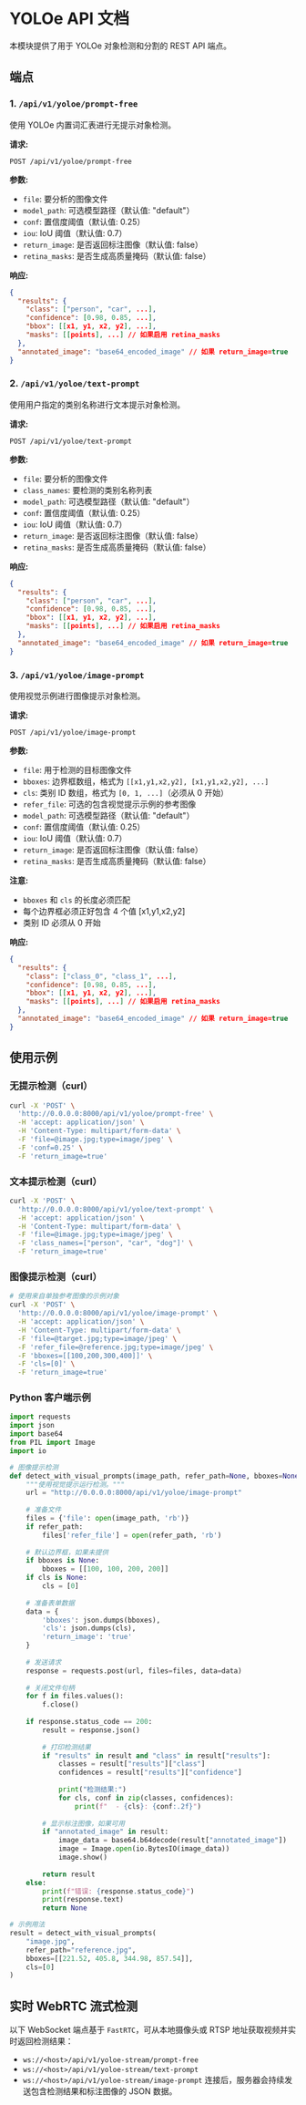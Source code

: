 # YOLOe API 文档

本模块提供了用于 YOLOe 对象检测和分割的 REST API 端点。

## 端点

### 1. `/api/v1/yoloe/prompt-free`

使用 YOLOe 内置词汇表进行无提示对象检测。

**请求:**
```
POST /api/v1/yoloe/prompt-free
```

**参数:**
- `file`: 要分析的图像文件
- `model_path`: 可选模型路径（默认值: "default"）
- `conf`: 置信度阈值（默认值: 0.25）
- `iou`: IoU 阈值（默认值: 0.7）
- `return_image`: 是否返回标注图像（默认值: false）
- `retina_masks`: 是否生成高质量掩码（默认值: false）

**响应:**
```json
{
  "results": {
    "class": ["person", "car", ...],
    "confidence": [0.98, 0.85, ...],
    "bbox": [[x1, y1, x2, y2], ...],
    "masks": [[points], ...] // 如果启用 retina_masks
  },
  "annotated_image": "base64_encoded_image" // 如果 return_image=true
}
```

### 2. `/api/v1/yoloe/text-prompt`

使用用户指定的类别名称进行文本提示对象检测。

**请求:**
```
POST /api/v1/yoloe/text-prompt
```

**参数:**
- `file`: 要分析的图像文件
- `class_names`: 要检测的类别名称列表
- `model_path`: 可选模型路径（默认值: "default"）
- `conf`: 置信度阈值（默认值: 0.25）
- `iou`: IoU 阈值（默认值: 0.7）
- `return_image`: 是否返回标注图像（默认值: false）
- `retina_masks`: 是否生成高质量掩码（默认值: false）

**响应:**
```json
{
  "results": {
    "class": ["person", "car", ...],
    "confidence": [0.98, 0.85, ...],
    "bbox": [[x1, y1, x2, y2], ...],
    "masks": [[points], ...] // 如果启用 retina_masks
  },
  "annotated_image": "base64_encoded_image" // 如果 return_image=true
}
```

### 3. `/api/v1/yoloe/image-prompt`

使用视觉示例进行图像提示对象检测。

**请求:**
```
POST /api/v1/yoloe/image-prompt
```

**参数:**
- `file`: 用于检测的目标图像文件
- `bboxes`: 边界框数组，格式为 `[[x1,y1,x2,y2], [x1,y1,x2,y2], ...]`
- `cls`: 类别 ID 数组，格式为 `[0, 1, ...]`（必须从 0 开始）
- `refer_file`: 可选的包含视觉提示示例的参考图像
- `model_path`: 可选模型路径（默认值: "default"）
- `conf`: 置信度阈值（默认值: 0.25）
- `iou`: IoU 阈值（默认值: 0.7）
- `return_image`: 是否返回标注图像（默认值: false）
- `retina_masks`: 是否生成高质量掩码（默认值: false）

**注意:** 
- `bboxes` 和 `cls` 的长度必须匹配
- 每个边界框必须正好包含 4 个值 [x1,y1,x2,y2]
- 类别 ID 必须从 0 开始

**响应:**
```json
{
  "results": {
    "class": ["class_0", "class_1", ...],
    "confidence": [0.98, 0.85, ...],
    "bbox": [[x1, y1, x2, y2], ...],
    "masks": [[points], ...] // 如果启用 retina_masks
  },
  "annotated_image": "base64_encoded_image" // 如果 return_image=true
}
```

## 使用示例

### 无提示检测（curl）

```bash
curl -X 'POST' \
  'http://0.0.0.0:8000/api/v1/yoloe/prompt-free' \
  -H 'accept: application/json' \
  -H 'Content-Type: multipart/form-data' \
  -F 'file=@image.jpg;type=image/jpeg' \
  -F 'conf=0.25' \
  -F 'return_image=true'
```

### 文本提示检测（curl）

```bash
curl -X 'POST' \
  'http://0.0.0.0:8000/api/v1/yoloe/text-prompt' \
  -H 'accept: application/json' \
  -H 'Content-Type: multipart/form-data' \
  -F 'file=@image.jpg;type=image/jpeg' \
  -F 'class_names=["person", "car", "dog"]' \
  -F 'return_image=true'
```

### 图像提示检测（curl）

```bash
# 使用来自单独参考图像的示例对象
curl -X 'POST' \
  'http://0.0.0.0:8000/api/v1/yoloe/image-prompt' \
  -H 'accept: application/json' \
  -H 'Content-Type: multipart/form-data' \
  -F 'file=@target.jpg;type=image/jpeg' \
  -F 'refer_file=@reference.jpg;type=image/jpeg' \
  -F 'bboxes=[[100,200,300,400]]' \
  -F 'cls=[0]' \
  -F 'return_image=true'
```

### Python 客户端示例

```python
import requests
import json
import base64
from PIL import Image
import io

# 图像提示检测
def detect_with_visual_prompts(image_path, refer_path=None, bboxes=None, cls=None):
    """使用视觉提示运行检测。"""
    url = "http://0.0.0.0:8000/api/v1/yoloe/image-prompt"
    
    # 准备文件
    files = {'file': open(image_path, 'rb')}
    if refer_path:
        files['refer_file'] = open(refer_path, 'rb')
    
    # 默认边界框，如果未提供
    if bboxes is None:
        bboxes = [[100, 100, 200, 200]]
    if cls is None:
        cls = [0]
    
    # 准备表单数据
    data = {
        'bboxes': json.dumps(bboxes),
        'cls': json.dumps(cls),
        'return_image': 'true'
    }
    
    # 发送请求
    response = requests.post(url, files=files, data=data)
    
    # 关闭文件句柄
    for f in files.values():
        f.close()
    
    if response.status_code == 200:
        result = response.json()
        
        # 打印检测结果
        if "results" in result and "class" in result["results"]:
            classes = result["results"]["class"]
            confidences = result["results"]["confidence"]
            
            print("检测结果:")
            for cls, conf in zip(classes, confidences):
                print(f"  - {cls}: {conf:.2f}")
        
        # 显示标注图像，如果可用
        if "annotated_image" in result:
            image_data = base64.b64decode(result["annotated_image"])
            image = Image.open(io.BytesIO(image_data))
            image.show()
        
        return result
    else:
        print(f"错误: {response.status_code}")
        print(response.text)
        return None

# 示例用法
result = detect_with_visual_prompts(
    "image.jpg",
    refer_path="reference.jpg",
    bboxes=[[221.52, 405.8, 344.98, 857.54]],
    cls=[0]
)
```

## 实时 WebRTC 流式检测

以下 WebSocket 端点基于 `FastRTC`，可从本地摄像头或 RTSP 地址获取视频并实时返回检测结果：

- `ws://<host>/api/v1/yoloe-stream/prompt-free`
- `ws://<host>/api/v1/yoloe-stream/text-prompt`
- `ws://<host>/api/v1/yoloe-stream/image-prompt`
连接后，服务器会持续发送包含检测结果和标注图像的 JSON 数据。


